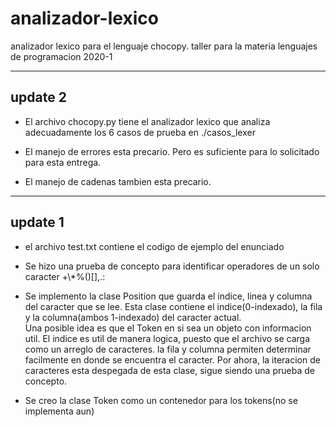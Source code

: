 # analizador-lexico
analizador lexico para el lenguaje chocopy. taller para la materia lenguajes de programacion 2020-1
___
## update 2
- El archivo chocopy.py tiene el analizador lexico que analiza adecuadamente los 6 casos de prueba en ./casos_lexer

- El manejo de errores esta precario. Pero es suficiente para lo solicitado para esta entrega.

- El manejo de cadenas tambien esta precario. 
___
## update 1
- el archivo test.txt contiene el codigo de ejemplo del enunciado

- Se hizo una prueba de concepto para identificar operadores de un solo caracter +\\*%()[],.:

- Se implemento la clase Position que guarda el indice, linea y columna del caracter que se lee.
   Esta clase contiene el indice(0-indexado), la fila y la columna(ambos 1-indexado) del caracter actual.  
   Una posible idea es que el Token en si sea un objeto con informacion util. El indice es util de manera logica, puesto que el archivo se carga como un arreglo de caracteres. la fila y columna permiten determinar facilmente en donde se encuentra el caracter. Por ahora, la iteracion de caracteres esta despegada de esta clase, sigue siendo una prueba de concepto.

- Se creo la clase Token como un contenedor para los tokens(no se implementa aun)
